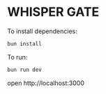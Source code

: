 # WHISPER GATE

To install dependencies:
```sh
bun install
```

To run:
```sh
bun run dev
```

open http://localhost:3000
